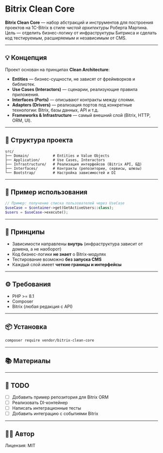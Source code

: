 # Bitrix Clean Core

**Bitrix Clean Core** — набор абстракций и инструментов для построения проектов на 1C-Bitrix в стиле *чистой архитектуры* Роберта Мартина.  
Цель — отделить бизнес-логику от инфраструктуры Битрикса и сделать код тестируемым, расширяемым и независимым от CMS.

---

## 💡 Концепция

Проект основан на принципах **Clean Architecture**:

- **Entities** — бизнес-сущности, не зависят от фреймворков и библиотек.  
- **Use Cases (Interactors)** — сценарии, реализующие правила приложения.  
- **Interfaces (Ports)** — описывают контракты между слоями.  
- **Adapters (Drivers)** — реализация портов под конкретные технологии: Bitrix, базы данных, API и т.д.  
- **Frameworks & Infrastructure** — самый внешний слой (Bitrix, HTTP, ORM, UI).

---

## 🧩 Структура проекта

```
src/
├── Domain/           # Entities и Value Objects
├── Application/      # Use Cases, Interactors
├── Infrastructure/   # Реализация интерфейсов (Bitrix API, БД)
├── Interfaces/       # Контракты (репозитории, сервисы, шлюзы)
└── Bootstrap/        # Настройка зависимостей и DI
```

---

## 🚀 Пример использования

```php
// Пример: получение списка пользователей через UseCase
$useCase = $container->get(GetActiveUsers::class);
$users = $useCase->execute();
```

---

## 🧠 Принципы

- Зависимости направлены **внутрь** (инфраструктура зависит от домена, а не наоборот)
- Код бизнес-логики **не знает** о Bitrix-модулях
- Тестирование возможно **без запуска CMS**
- Каждый слой имеет **четкие границы и интерфейсы**

---

## ⚙️ Требования

- PHP >= 8.1  
- Composer  
- Bitrix (любая редакция с API)

---

## 📦 Установка

```bash
composer require vendor/bitrix-clean-core
```

---

## 📚 Материалы

---

## 🧰 TODO

- [ ] Добавить пример репозитория для Bitrix ORM  
- [ ] Реализовать DI-контейнер  
- [ ] Написать интеграционные тесты  
- [ ] Добавить интеграцию с событиями Bitrix  

---

## 🧑‍💻 Автор
Лицензия: MIT
